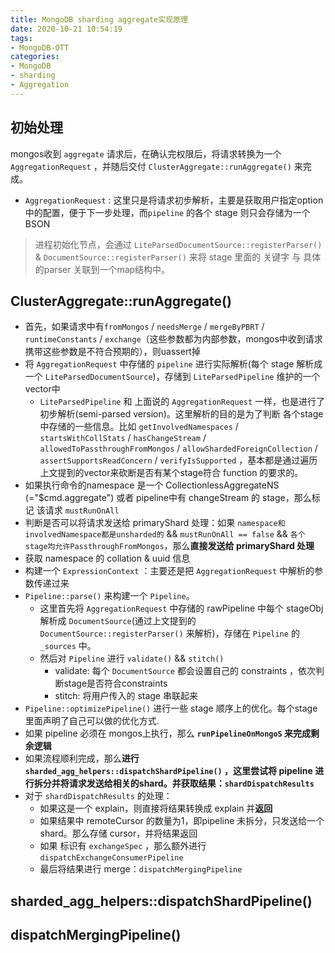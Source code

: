 ```yaml
---
title: MongoDB sharding aggregate实现原理
date: 2020-10-21 10:54:19
tags:
- MongoDB-OTT
categories:
- MongoDB
- sharding
- Aggregation
---
```




## 初始处理

mongos收到 `aggregate` 请求后，在确认完权限后，将请求转换为一个 `AggregationRequest` ，并随后交付 `ClusterAggregate::runAggregate()` 来完成。

* `AggregationRequest` : 这里只是将请求初步解析，主要是获取用户指定option中的配置，便于下一步处理，而`pipeline` 的各个 stage 则只会存储为一个BSON



> 进程初始化节点，会通过 `LiteParsedDocumentSource::registerParser()` & `DocumentSource::registerParser()` 来将 stage 里面的 关键字 与 具体的parser 关联到一个map结构中。

## ClusterAggregate::runAggregate()

* 首先，如果请求中有`fromMongos` / `needsMerge` / `mergeByPBRT` / `runtimeConstants` / `exchange`（这些参数都为内部参数，mongos中收到请求携带这些参数是不符合预期的），则uassert掉
* 将 `AggregationRequest` 中存储的 `pipeline` 进行实际解析(每个 stage 解析成一个 `LiteParsedDocumentSource`)，存储到 `LiteParsedPipeline` 维护的一个vector中
  * `LiteParsedPipeline` 和 上面说的 `AggregationRequest` 一样，也是进行了初步解析(semi-parsed version)。这里解析的目的是为了判断 各个stage 中存储的一些信息。比如 `getInvolvedNamespaces` / `startsWithCollStats` / `hasChangeStream` / `allowedToPassthroughFromMongos` / `allowShardedForeignCollection` / `assertSupportsReadConcern` / `verifyIsSupported` ，基本都是通过遍历上文提到的vector来砍断是否有某个stage符合 function 的要求的。
* 如果执行命令的namespace 是一个 CollectionlessAggregateNS (="$cmd.aggregate") 或者 pipeline中有 changeStream 的 stage，那么标记 该请求 `mustRunOnAll`
* 判断是否可以将请求发送给 primaryShard 处理：如果 `namespace和involvedNamespace都是unsharded的` && `mustRunOnAll == false` && `各个stage均允许PassthroughFromMongos`，那么**直接发送给 primaryShard 处理**
* 获取 namespace 的 collation & uuid 信息
* 构建一个 `ExpressionContext` ：主要还是把 `AggregationRequest` 中解析的参数传递过来
* `Pipeline::parse()` 来构建一个 `Pipeline`。
  * 这里首先将 `AggregationRequest` 中存储的 rawPipeline 中每个 stageObj 解析成 `DocumentSource`(通过上文提到的 `DocumentSource::registerParser()` 来解析)，存储在 `Pipeline` 的 `_sources` 中。
  * 然后对 `Pipeline` 进行 `validate()` && `stitch()`
    * validate: 每个 `DocumentSource` 都会设置自己的 constraints ，依次判断stage是否符合constraints
    * stitch: 将用户传入的 stage 串联起来
* `Pipeline::optimizePipeline()` 进行一些 stage 顺序上的优化。每个stage里面声明了自己可以做的优化方式.
* 如果 pipeline 必须在 mongos上执行，那么 **`runPipelineOnMongoS` 来完成剩余逻辑**
* 如果流程顺利完成，那么**进行 `sharded_agg_helpers::dispatchShardPipeline()` ，这里尝试将 pipeline 进行拆分并将请求发送给相关的shard。并获取结果：`shardDispatchResults`**
* 对于 `shardDispatchResults` 的处理：
  * 如果这是一个 explain，则直接将结果转换成 explain 并**返回**
  * 如果结果中 remoteCursor 的数量为1，即pipeline 未拆分，只发送给一个shard。那么存储 cursor，并将结果返回
  * 如果 标识有 `exchangeSpec` ，那么额外进行 `dispatchExchangeConsumerPipeline`
  * 最后将结果进行 merge：`dispatchMergingPipeline`



## sharded_agg_helpers::dispatchShardPipeline()

## dispatchMergingPipeline()
